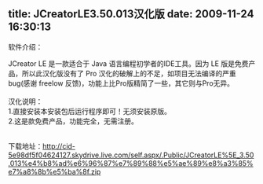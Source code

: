 title: JCreatorLE3.50.013汉化版
date: 2009-11-24 16:30:13
---

<p>
	软件介绍：</p>
<p>
	JCreator LE 是一款适合于 Java 语言编程初学者的IDE工具。因为 LE 版是免费产品，所以此汉化版没有了 Pro 汉化的破解上的不足，如项目无法编译的严重bug(感谢 freelow 反馈)，功能上比Pro版精简了一些，其它则与Pro无异。 <br />
	<br />
	汉化说明： <br />
	1.直接安装本安装包后运行程序即可！无须安装原版。 <br />
	2.这是款免费产品，功能完全，无需注册。 <br />
	&nbsp;</p>
<p>
	下载地址：<a href="http://cid-5e98df5f04624127.skydrive.live.com/self.aspx/.Public/JCreatorLE%5E_3.50.013%e4%b8%ad%e6%96%87%e7%89%88%e5%ae%89%e8%a3%85%e7%a8%8b%e5%ba%8f.zip" onfocus="undefined">http://cid-5e98df5f04624127.skydrive.live.com/self.aspx/.Public/JCreatorLE%5E_3.50.013%e4%b8%ad%e6%96%87%e7%89%88%e5%ae%89%e8%a3%85%e7%a8%8b%e5%ba%8f.zip</a></p>
